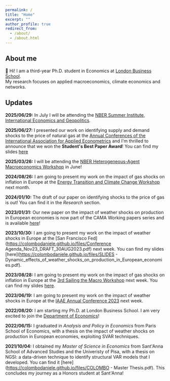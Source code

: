 ```yaml
---
permalink: /
title: "Home"
excerpt: ""
author_profile: true
redirect_from: 
  - /about/
  - /about.html
---
```



About me
------
<span class="wave">👋</span> Hi! I am a third-year Ph.D. student in Economics at [London Business School](https://www.london.edu/faculty-and-research/economics).<br>
My research focuses on applied macroeconomics, climate economics and networks.


Updates
------

**2025/06/29:** In July I will be attending the [NBER Summer Institute, International Economics and Geopolitics](https://www.nber.org/conferences/summer-institute-2025).

**2025/06/27:** I presented our work on identifying supply and demand shocks to the price of natural gas at the [Annual Conferences of the International Association for Applied Econometrics](https://sites.google.com/view/iaae2025) and I'm thrilled to announce that we won the **Student's Best Paper Award**! You can find my slides [here](https://colombodaniele.github.io/files/slides_Gas_Price_Shocks_and_the_Inflation_Surge_in_Europe.pdf)

**2025/03/26:** I will be attending the [NBER Heterogeneous-Agent Macroeconomics Workshop](https://www.nber.org/conferences/heterogeneous-agent-macroeconomics-workshop-spring-2025) in June! 

**2024/08/26:** I am going to present my work on the impact of gas shocks on inflation in Europe at the [Energy Transition and Climate Change Workshop](https://sites.google.com/ucr.edu/energytransitionclimatechange/home/) next month.

**2024/01/10:** The draft of our paper on identifying shocks to the price of gas is out! You can find it in the _Research_ section.

**2023/01/31:** Our new paper on the impact of weather shocks on production in European economies is now part of the CAMA Working papers series and is available [here](https://cama.crawford.anu.edu.au/publication/cama-working-paper-series/21848/dynamic-effects-weather-shocks-production-european)!

**2023/10/30:** I am going to present my work on the impact of weather shocks in Europe at the [San Francisco Fed](https://colombodaniele.github.io/files/Conference Agenda_Nov23_DRAFT_30AUG2023.pdf) next week. You can find my slides [here](https://colombodaniele.github.io/files/SLIDES - Dynamic_effects_of_weather_shocks_on_production_in_European_economies.pdf).

**2023/08/28:** I am going to present my work on the impact of gas shocks on inflation in Europe at the [3rd Sailing the Macro Workshop](https://www.sailingthemacro.com/) next week. You can find my slides [here](https://colombodaniele.github.io/files/slides_Gas_Price_Shocks_and_the_Inflation_Surge_in_Europe.pdf).

**2023/06/19:** I am going to present my work on the impact of weather shocks in Europe at the [IAAE Annual Conference 2023](https://www.bi.edu/about-bi/events/2023/june/iaae2023/) next week.

**2022/08/20:** I am starting my Ph.D. at London Business School. I am very excited to join the [Department of Economics](https://www.london.edu/faculty-and-research/economics)!

**2022/06/15:** I graduated in *Analysis and Policy in Economics* from Paris School of Economics, with a thesis on the impact of weather shocks on production in European economies, exploiting SVAR techniques.

**2021/10/04:** I obtained my *Master of Science in Economics* from Sant'Anna School of Advanced Studies and the Univeristy of Pisa, with a thesis on NGSI: a data-driven technique to identify structural VAR models that I developed. You can find it [here](https://colombodaniele.github.io/files/COLOMBO - Master Thesis.pdf). This concludes my journey as a Honors student at Sant'Anna!




